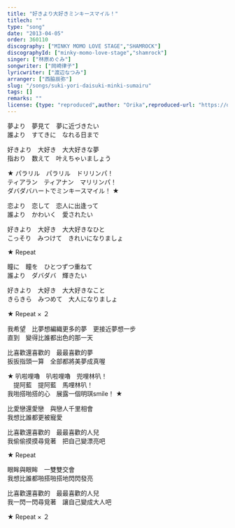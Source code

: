 ```yaml
---
title: "好きより大好きミンキースマイル！"
titlech: ""
type: "song"
date: "2013-04-05"
order: 360110
discography: ["MINKY MOMO LOVE STAGE","SHAMROCK"]
discographyId: ["minky-momo-love-stage","shamrock"]
singer: ["林原めぐみ"]
songwriter: ["岡崎律子"]
lyricwriter: ["渡辺なつみ"]
arranger: ["西脇辰弥"]
slug: "/songs/suki-yori-daisuki-minki-sumairu"
tags: []
remarks: ""
license: {type: "reproduced",author: "Orika",reproduced-url: "https://orikamushi.netlify.app",reproduced-website: "織歌蟲"}
---
```


夢より　夢見て　夢に近づきたい  
誰より　すてきに　なれる日まで   
  
好きより　大好き　大大好きな夢  
指おり　数えて　叶えちゃいましょう  
  
★ パラリル　パラリル　ドリリンパ！  
ティアラン　ティアナン　マリリンパ！  
ダバダバハートでミンキースマイル！ ★  
  
恋より　恋して　恋人に出逢って  
誰より　かわいく　愛されたい   
  
好きより　大好き　大大好きなひと  
こっそり　みつけて　きれいになりましょ  
  
★ Repeat  
  
瞳に　瞳を　ひとつずつ重ねて  
誰より　ダバダバ　輝きたい  
  
好きより　大好き　大大好きなこと  
きらきら　みつめて　大人になりましょ  
  
★ Repeat × ２  
  

<!-- 翻译 -->

我希望　比夢想編織更多的夢　更接近夢想一步  
直到　變得比誰都出色的那一天  
  
比喜歡還喜歡的　最最喜歡的夢  
扳扳指頭一算　全部都將美夢成真喔  
  
★ 叭啦哩嚕　叭啦哩嚕　兜哩林叭！   
　提阿藍　提阿藍　馬哩林叭！   
我啪搭啪搭的心　展露一個明琪smile！ ★  
  
比愛戀還愛戀　與戀人千里相會  
我想比誰都更被寵愛  
  
比喜歡還喜歡的　最最喜歡的人兒  
我偷偷摸摸尋覓著　把自己變漂亮吧  
  
★ Repeat  
  
眼眸與眼眸　一雙雙交會  
我想比誰都啪搭啪搭地閃閃發亮  
  
比喜歡還喜歡的　最最喜歡的人兒  
我一閃一閃尋覓著　讓自己變成大人吧  
  
★ Repeat × ２

